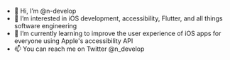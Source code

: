 - 👋 Hi, I’m @n-develop
- 👀 I’m interested in iOS development, accessibility, Flutter, and all things software engineering
- 🌱 I’m currently learning to improve the user experience of iOS apps for everyone using Apple's accessibility API
- 📫 You can reach me on Twitter @n_develop

<!---
n-develop/n-develop is a ✨ special ✨ repository because its `README.md` (this file) appears on your GitHub profile.
You can click the Preview link to take a look at your changes.
--->
